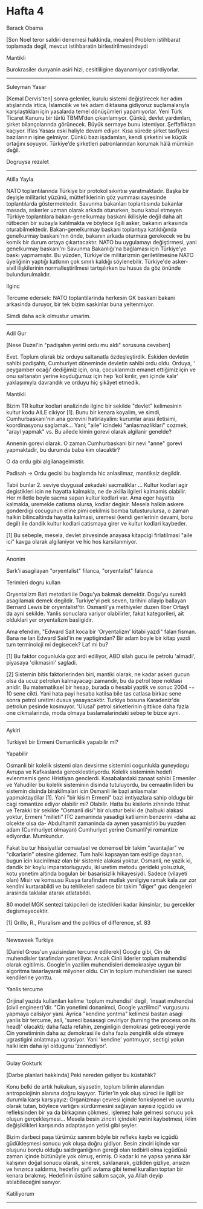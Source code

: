 # Hafta 4

Barack Obama

[Son Noel teror saldiri denemesi hakkinda, mealen] Problem istihbarat
toplamada degil, mevcut istihbaratin birlestirilmesindeydi

Mantikli

Burokrasiler dunyanin asiri hizi, cesitliligine dayanamiyor
catirdiyorlar.

---

Suleyman Yasar

[Kemal Dervis'ten] sonra gelenler, kurulu sistemi değiştirecek her
adım atışlarında irtica, İslamcılık ve tek adam diktasına gidiyoruz
suçlamalarıyla karşılaştıkları için yasalarda temel dönüşümleri
yapamıyorlar. Yeni Türk Ticaret Kanunu bir türlü TBMM’den
çıkarılamıyor. Çünkü, devlet yardımları, şirket bilançolarında
görünecek. Büyük sermaye bunu istemiyor. Şeffaflıktan kaçıyor. İflas
Yasası eski haliyle devam ediyor. Kısa sürede şirket tasfiyesi
bazılarının işine gelmiyor. Çünkü bazı işadamları, kendi şirketini ve
küçük ortağını soyuyor. Türkiye’de şirketleri patronlarından korumak
hâlâ mümkün değil.

Dogruysa rezalet

---

Atilla Yayla

NATO toplantılarında Türkiye bir protokol sıkıntısı
yaratmaktadır. Başka bir deyişle militarist yüzünü, müttefiklerinin
göz yumması sayesinde toplantılarda göstermektedir. Savunma bakanları
toplantısında bakanlar masada, askerler uzman olarak arkada otururken,
bunu kabul etmeyen Türkiye toplantılara bakan-genelkurmay baskani
ikilisiyle değil daha alt rütbeden bir subayla katılmakta ve böylece
ilgili asker, bakanın arkasında oturabilmektedir. Bakan-genelkurmay
baskani toplantıya katıldığında genelkurmay baskani'nın önde, bakanın
arkada oturması gerekecek ve bu komik bir durum ortaya
çıkartacaktır. NATO bu uygulamayı değiştirmesi, yani genelkurmay
baskani'nı Savunma Bakanlığı'na bağlaması için Türkiye'ye baskı
yapmamıştır. Bu yüzden, Türkiye'de militarizmin geriletilmesine NATO
üyeliğinin yaptığı katkının çok sınırlı kaldığı
söylenebilir. Türkiye'de asker-sivil ilişkilerinin normalleştirilmesi
tartışılırken bu husus da göz önünde bulundurulmalıdır.

Ilginc

Tercume edersek: NATO toplantilarinda herkesin GK baskani bakani
arkasinda duruyor, bir tek bizim saskinlar buna yeltenmiyor.

Simdi daha acik olmustur umarim.

---

Adil Gur

[Nese Duzel'in "padişahın yerini ordu mu aldı" sorusuna cevaben]

Evet. Toplum olarak biz orduyu saltanatla özdeşleştirdik. Eskiden
devletin sahibi padişahtı, Cumhuriyet döneminde devletin sahibi ordu
oldu. Orduya, ‘ peygamber ocağı’ dediğimiz için, ona, çocuklarımızı
emanet ettiğimiz için ve onu saltanatın yerine koyduğumuz için hep
‘kol kırılır, yen içinde kalır’ yaklaşımıyla davrandık ve orduyu hiç
şikâyet etmedik.

Mantikli

Bizim TR kultur kodlari analizinde ilginc bir sekilde "devlet"
kelimesinin kultur kodu AILE cikiyor [1]. Bunu bir kenara koyalim, ve
simdi, Cumhurbaskani'nin ana gorevini hatirlayalim: kurumlar arasi
iletisimi, koordinasyonu saglamak... Yani; "aile" icindeki
"anlasmazliklari" cozmek, "arayi yapmak" vs. Bu ailede kimin gorevi
olarak algilanir genelde?

Annenin gorevi olarak. O zaman Cumhurbaskani bir nevi "anne" gorevi
yapmaktadir, bu durumda baba kim olacaktir?

O da ordu gibi algilanagelmistir.

Padisah -> Ordu gecisi bu baglamda hic anlasilmaz, mantiksiz degildir.

Tabii bunlar 2. seviye duygusal zekadaki sacmaliklar ... Kultur
kodlari agir degistikleri icin ne hayatta kalmakla, ne de akilla
ilgileri kalmamis olabilir. Her milletle boyle sacma sapan kultur
kodlari var. Ama eger hayatta kalmakla, uremekle catisma olursa,
kodlar degisir. Mesela halkin askere gonderdigi cocugunun eline pimi
cekilmis bomba tutusturulursa, o zaman halkin bilincaltinda hayatta
kalmasi, uremesi (kendi genlerinin devami, boru degil) ile dandik
kultur kodlari catismaya girer ve kultur kodlari kaybeder.

[1] Bu sebeple, mesela, devlet zirvesinde anayasa kitapcigi
firlatilmasi "aile ici" kavga olarak algilaniyor ve hic hos
karsilanmiyor.

---

Anonim

Sark'i asagilayan "oryentalist" filanca, "oryentalist" falanca

Terimleri dogru kullan

Oryentalizm Bati metotlari ile Dogu'ya bakmak demektir. Dogu'yu
surekli asagilamak demek degildir. Turkiye'yi pek seven, tarihini
allayip ballayan Bernard Lewis bir oryentalist'tir. Osmanli'ya
methiyeler duzen Ilber Ortayli da ayni sekilde. Yanlis sonuclara
variyor olabilirler, fakat kategorileri, ait olduklari yer oryentalizm
basligidir.

Ama efendim, "Edward Sait koca bir 'Oryentalizm' kitabi yazdi" falan
fisman. Bana ne lan Edward Said'in ne yaptigindan? Bir adam boyle bir
kitap yazdi tum terminoloji mi degisecek? Laf mi bu?

[1] Bu faktor cogunlukla goz ardi ediliyor, ABD silah gucu ile petrolu
'almadi', piyasaya 'cikmasini' sagladi.

[2] Sistemin bitis faktorlerinden biri, mantiki olarak, ne kadar
askeri gucun olsa da ucuz petrolun kalmayacagi zamandir, bu da petrol
tepe noktasi anidir. Bu matematiksel bir hesap, burada o hesabi yaptik
ve sonuc 2004 -+ 10 sene cikti. Yani hata payi hesaba katilsa bile tas
catlasa birkac sene sonra petrol uretimi dusus yasayacaktir. Turkiye
bosuna Karadeniz'de petrolun pesinde kosmuyor. 'Ulusal' petrol
sirketlerinin gittikce daha fazla one cikmalarinda, moda olmaya
baslamalarindaki sebep te bizce ayni.

---

Aykiri

Turkiyeli bir Ermeni Osmanlicilik yapabilir mi?

Yapabilir

Osmanli bir kolelik sistemi olan devsirme sistemini cogunlukla
guneydogu Avrupa ve Kafkaslarda gerceklestiriyordu. Kolelik sisteminin
hedefi evlenmemis genc Hristiyan genclerdi. Kasabalardaki zanaat
sahibi Ermeniler ve Yahudiler bu kolelik sisteminin disinda
tutuluyordu, bu cemaatin lideri bu sistemin disinda birakilmalari icin
Osmanli ile bazi anlasmalar yapmaktaydilar [1]. Yani "bir kisim
Ermeni" bazi imtiyazlara sahip oldugu bir cagi romantize ediyor
olabilir mi? Olabilir. Hatta bu kisilerin zihninde Ittihat ve Terakki
bir sekilde "Osmanli disi" bir olustur belki de (halbuki alakasi
yoktur, Ermeni "milleti" ITC zamaninda yasadigi katliamin benzerini
-daha az olcekte olsa da- Abdulhamit zamaninda da aynen yasamistir) bu
yuzden adam (Cumhuriyet olmayan) Cumhuriyet yerine Osmanli'yi
romantize ediyordur. Mumkundur.

Fakat bu tur hissiyatlar cemaatsel ve donemsel bir takim "avantajlar"
ve "cikarlarin" otesine gidemez. Tum halki kapsayan tam esitlige
dayanan, bugun icin kacinilmaz olan bir sistemle alakasi
yoktur. Osmanli, ne yazik ki, dandik bir koylu imparatorluguydu, iki
uretim metodu gerideki yolsuzluk, kotu yonetim altinda bogulan bir
basarisizlik hikayesiydi. Sadece (vilayeti olan) Misir ve komsusu
Rusya tarafindan mutlak yenilgiye ramak kala zar zor kendini
kurtarabildi ve bu tehlikeleri sadece bir takim "diger" guc dengeleri
arasinda taklalar atarak atlatabildi.

80 model MGK sentezi takipcileri de istedikleri kadar ikinsinlar, bu
gercekler degismeyecektir.

[1] Grillo, R., Pluralism and the politics of difference, sf. 83

---

Newsweek Turkiye

[Daniel Gross'un yazisindan tercume edilerek] Google gibi, Cin de
muhendisler tarafindan yonetiliyor. Ancak Cinli liderler toplum
muhendisi olarak egitilmis. Google'in yazilim muhendisleri demokrasiye
uygun bir algoritma tasarlayarak milyoner oldu. Cin'in toplum
muhendisleri ise sureci kendilerine yonttu.

Yanlis tercume

Orijinal yazida kullanilan kelime 'toplum muhendisi' degil, 'insaat
muhendisi (civil engineer)'dir. "Cin yonetimi donanimci, Google
yazilimci" vurgusunu yapmaya calisiyor yani. Ayrica "kendine yontma"
kelimesi bastan asagi yanlis bir tercume, asli, 'sureci basasagi
ceviriyor (turning the process on its head)' olacakti; daha fazla
refahin, zenginligin demokrasi getirecegi yerde Cin yonetiminin daha
az demokrasi ile daha fazla zenginlik elde etmeye ugrastigini
anlatmaya ugrasiyor. Yani 'kendine' yontmuyor, sectigi yolun halki
icin daha iyi oldugunu 'zannediyor'.

---

Gulay Gokturk

[Darbe planlari hakkinda] Peki nereden geliyor bu küstahlık?

Konu belki de artık hukukun, siyasetin, toplum bilimin alanından antropolojinin alanına doğru kayıyor. Türler'in yok oluş süreci ile ilgili bir durumla karşı karşıyayız: Organizmayı çevresi içinde fonksiyonel ve uyumlu olarak tutan, böylece varlığını sürdürmesini sağlayan sayısız içgüdü ve refleksinden bir ya da birkaçının çökmesi, işlemez hale gelmesi sonucu yok oluşun gerçekleşmesi... Mesela besin zinciri içindeki yerini kaybetmesi, iklim değişiklikleri karşısında adaptasyon yetisi gibi şeyler.

Bizim darbeci paşa türümüz sanırım böyle bir refleks kaybı ve içgüdü güdükleşmesi sonucu yok oluşa doğru gidiyor. Besin zinciri içinde var oluşunu borçlu olduğu saldırganlığının gereği olan tedbirli olma içgüdüsü zaman içinde bütünüyle yok olmuş, erimiş. O kadar ki ne yapsa yanına kâr kalışının doğal sonucu olarak, sinerek, saklanarak, gizliden gizliye, ansızın ve hınzırca saldırma, hedefini gafil avlama gibi temel kuralları toptan bir kenara bırakmış. Hedefinin üstüne salkım saçak, ya Allah deyip atılabileceğini sanıyor.

Katiliyorum

---

